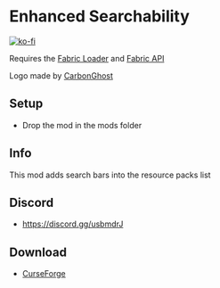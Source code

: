 # Enhanced Searchability

[![ko-fi](https://ko-fi.com/img/githubbutton_sm.svg)](https://ko-fi.com/W7W1607S8)

Requires the [Fabric Loader](https://fabricmc.net/use/) and [Fabric API](https://www.curseforge.com/minecraft/mc-mods/fabric-api)

Logo made by [CarbonGhost](https://github.com/CarbonGhost)

## Setup

- Drop the mod in the mods folder

## Info

This mod adds search bars into the resource packs list

## Discord

- https://discord.gg/usbmdrJ

## Download

- [CurseForge](https://www.curseforge.com/minecraft/mc-mods/enhanced-searchability)
